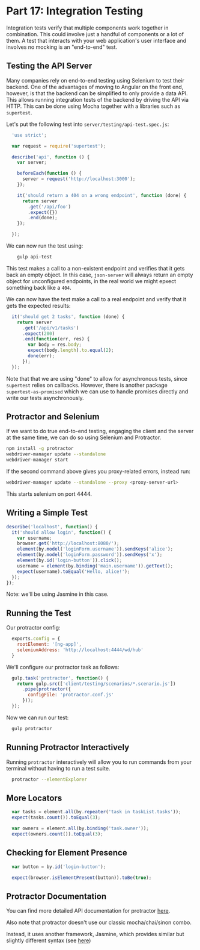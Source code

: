 # Part 17: Integration Testing

Integration tests verify that multiple components work together in
combination. This could involve just a handful of components or a lot of
them. A test that interacts with your web application's user interface and
involves no mocking is an "end-to-end" test.

## Testing the API Server

Many companies rely on end-to-end testing using Selenium to test their
backend. One of the advantages of moving to Angular on the front end, however,
is that the backend can be simplified to only provide a data API. This allows
running integration tests of the backend by driving the API via HTTP. This can
be done using Mocha together with a libraries such as `supertest`.

Let's put the following test into `server/testing/api-test.spec.js`:

```javascript
  'use strict';

  var request = require('supertest');

  describe('api', function () {
    var server;

    beforeEach(function () {
      server = request('http://localhost:3000');
    });

    it('should return a 404 on a wrong endpoint', function (done) {
      return server
        .get('/api/foo')
        .expect({})
        .end(done);
    });

  });
```

We can now run the test using:

```bash
    gulp api-test
```

This test makes a call to a non-existent endpoint and verifies that it gets
back an empty object. In this case, `json-server` will always return an empty object for unconfigured endpoints, in the real world we might epxect something back like a `404`.

We can now have the test make a call to a real endpoint and verify that it
gets the expected results:

```javascript
  it('should get 2 tasks', function (done) {
    return server
      .get('/api/v1/tasks')
      .expect(200)
      .end(function(err, res) {
        var body = res.body;
        expect(body.length).to.equal(2);
        done(err);
      });
  });
```

Note that that we are using "done" to allow for asynchronous tests, since
`supertest` relies on callbacks. However, there is another package `supertest-as-promised` which we can use to handle promises directly and write our tests asynchronously.

## Protractor and Selenium

If we want to do true end-to-end testing, engaging the client and the server
at the same time, we can do so using Selenium and Protractor.

```bash
npm install -g protractor
webdriver-manager update --standalone
webdriver-manager start
```

If the second command above gives you proxy-related errors, instead run:

```bash
webdriver-manager update --standalone --proxy <proxy-server-url>
```

This starts selenium on port 4444.

## Writing a Simple Test

```javascript
describe('localhost', function() {
  it('should allow login', function() {
    var username;
    browser.get('http://localhost:8080/');
    element(by.model('loginForm.username')).sendKeys('alice');
    element(by.model('loginForm.password')).sendKeys('x');
    element(by.id('login-button')).click();
    username = element(by.binding('main.username')).getText();
    expect(username).toEqual('Hello, alice!');
  });
});
```

Note: we'll be using Jasmine in this case.

## Running the Test

Our protractor config:

```javascript
  exports.config = {
    rootElement: '[ng-app]',
    seleniumAddress: 'http://localhost:4444/wd/hub'
  }
```

We'll configure our protractor task as follows:

```javascript
  gulp.task('protractor', function() {
    return gulp.src(['client/testing/scenarios/*.scenario.js'])
      .pipe(protractor({
        configFile: 'protractor.conf.js'
      }));
  });
```

Now we can run our test:

```bash
  gulp protractor
```

## Running Protractor Interactively

Running `protractor` interactively will allow you to run commands from your
terminal without having to run a test suite.

```bash
  protractor --elementExplorer
```

## More Locators

```javascript
  var tasks = element.all(by.repeater('task in taskList.tasks'));
  expect(tasks.count()).toEqual(3);

  var owners = element.all(by.binding('task.owner'));
  expect(owners.count()).toEqual(3);
```

## Checking for Element Presence

```javascript
  var button = by.id('login-button');

  expect(browser.isElementPresent(button)).toBe(true);
```

## Protractor Documentation

You can find more detailed API documentation for protractor
[here](http://angular.github.io/protractor/#/api).

Also note that protractor doesn't use our classic mocha/chai/sinon combo.

Instead, it uses another framework, Jasmine, which provides similar but
slightly different syntax (see
[here](http://jasmine.github.io/2.0/introduction.html))
